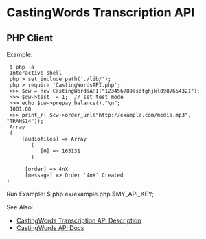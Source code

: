 CastingWords Transcription API  
=================
PHP Client
-------------


Example:

     $ php -a
     Interactive shell
     php > set_include_path('./lib/');
     php > require 'CastingWordsAPI.php';
     >>> $cw = new CastingWordsAPI("123456789asdfghjkl0987654321");
     >>> $cw->test  = 1;  // set test mode
     >>> echo $cw->prepay_balance()."\n";
     1001.00
     >>> print_r( $cw->order_url("http://example.com/media.mp3", "TRANS14"));
     Array
     (
         [audiofiles] => Array
            (
               [0] => 165131
            )

          [order] => 4nX
          [message] => Order '4nX' Created
    )

Run Example:
    $   php ex/example.php $MY_API_KEY;

See Also: 
* [CastingWords Transcription API Description](https://castingwords.com/support/transcription-api.html)
* [CastingWords API Docs](https://castingwords.com/docs/developer/SimpleAPI.html)







